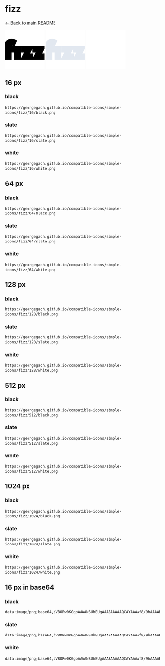 # fizz

[← Back to main README](../../README.md)


<img src="./128/black.png" width="128" alt="fizz black icon" />
<img src="./128/slate.png" width="128" alt="fizz slate icon" />
<img src="./128/white.png" width="128" alt="fizz white icon" />

## 16 px

### black
```
https://georgegach.github.io/compatible-icons/simple-icons/fizz/16/black.png
```

### slate
```
https://georgegach.github.io/compatible-icons/simple-icons/fizz/16/slate.png
```

### white
```
https://georgegach.github.io/compatible-icons/simple-icons/fizz/16/white.png
```

## 64 px

### black
```
https://georgegach.github.io/compatible-icons/simple-icons/fizz/64/black.png
```

### slate
```
https://georgegach.github.io/compatible-icons/simple-icons/fizz/64/slate.png
```

### white
```
https://georgegach.github.io/compatible-icons/simple-icons/fizz/64/white.png
```

## 128 px

### black
```
https://georgegach.github.io/compatible-icons/simple-icons/fizz/128/black.png
```

### slate
```
https://georgegach.github.io/compatible-icons/simple-icons/fizz/128/slate.png
```

### white
```
https://georgegach.github.io/compatible-icons/simple-icons/fizz/128/white.png
```

## 512 px

### black
```
https://georgegach.github.io/compatible-icons/simple-icons/fizz/512/black.png
```

### slate
```
https://georgegach.github.io/compatible-icons/simple-icons/fizz/512/slate.png
```

### white
```
https://georgegach.github.io/compatible-icons/simple-icons/fizz/512/white.png
```

## 1024 px

### black
```
https://georgegach.github.io/compatible-icons/simple-icons/fizz/1024/black.png
```

### slate
```
https://georgegach.github.io/compatible-icons/simple-icons/fizz/1024/slate.png
```

### white
```
https://georgegach.github.io/compatible-icons/simple-icons/fizz/1024/white.png
```

## 16 px in base64

### black
```
data:image/png;base64,iVBORw0KGgoAAAANSUhEUgAAABAAAAAQCAYAAAAf8/9hAAAABmJLR0QA/wD/AP+gvaeTAAAAy0lEQVQ4jeXRMUoDYRAF4G+zgUhAwcrGzia9B/AU9oKNva0H8AhCruApRPQC6RW1UaOFCEZcsxY+4SeVW4YMDD9v5n9v3jAsfdR5BxihwayryAFu8YQHjLsK3KNNznDchVyFNMAU69jHRwSr/wi0Bf4siDW+in6Lb/SL/01vgQxrcaTAQ9zhObVh8roUmOC8wGe4zOQ3XOE0QvCIi9LOC24W8CirbOAQO9hMfwsnfbxn1wbzTKtwFJuvIdTYS/+v1quwGzD1e5FtqxU/SmwxeYECL6sAAAAASUVORK5CYII=
```

### slate
```
data:image/png;base64,iVBORw0KGgoAAAANSUhEUgAAABAAAAAQCAYAAAAf8/9hAAAABmJLR0QA/wD/AP+gvaeTAAABH0lEQVQ4jd2QO0oDYRSFv/NPNEMwopVNwEILexfgKuwFGxdhZ+MSBLfgHgQRXYAWSgpxhCRiXgTBxGTmWMwksVJS6u3u43zn3gt/PgRQr7u8vNLd5jNqbG6u9RYBhKTZO4irg8eg6DLEvntp9c8XAZQIOrFdA8BhhLKHRQBKmv0hogy0QVWT7qPwgTHKT/wZ0Op7lpkRyqUSkfEYmPZtlAqXvsknYa5lVPw0LjaaDsWgilES0FtRq4AqiNsZAPteyi7mQJ1BuM6dPQhwAz61lRSQV8zVbB0pdBSyJ2d5njrrRGgHEQmtGg6BLYn1wmIDOC6B37HGEhObzHgAUpCOjCuyugAWkWAPGGCmtaDnRn8XIMVtoqVhlE5qv33+n8UXZWx1+oM6tsUAAAAASUVORK5CYII=
```

### white
```
data:image/png;base64,iVBORw0KGgoAAAANSUhEUgAAABAAAAAQCAYAAAAf8/9hAAAABmJLR0QA/wD/AP+gvaeTAAAA0klEQVQ4jeXRMUqDURAE4O9PApGAgpWNnY1g6QE8hb1gY2/rATyC4BU8hYi5gL2iNmq0EMGI0bHZ4E8qY6kDy2P2vZmd5fE3kKSfZCPJ8m/EO0muktwnuU1yPK/BTb4xTrI/j75JMkYfIyxiG68Imp8YpMXfWsIu3our8wO91vtJZ0YMC5VIiw9wjYfqDaqGbYMLnLT4Ec5q8jPOcVhGcIfTdpxHXM7w9VplCbtYw/SrV3DQw0vtOsFnTWuwVzGfStDFVt1Pe50myWaREcZY9b/wBe84X2allouTAAAAAElFTkSuQmCC
```

